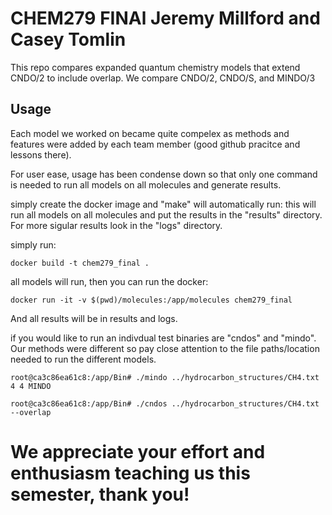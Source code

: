 # CHEM279 FINAl Jeremy Millford and Casey Tomlin
This repo compares expanded quantum chemistry models that extend CNDO/2 to include overlap.
We compare CNDO/2, CNDO/S, and MINDO/3



## Usage
Each model we worked on became quite compelex as methods and features were added by each team member (good github pracitce and lessons there).

For user ease, usage has been condense down so that only one command is needed to run all models on all molecules and generate results.

simply create the docker image and "make" will automatically run: this will run all models on all molecules and put the results in the "results" directory. For more sigular results look in the "logs" directory.

simply run:

```docker build -t chem279_final .```

all models will run, then you can run the docker:

```docker run -it -v $(pwd)/molecules:/app/molecules chem279_final```

And all results will be in results and logs.



if you would like to run an indivdual test
binaries are "cndos" and "mindo". Our methods were different so pay close attention to the file paths/location needed to run the different models.

```
root@ca3c86ea61c8:/app/Bin# ./mindo ../hydrocarbon_structures/CH4.txt 4 4 MINDO
```

```
root@ca3c86ea61c8:/app/Bin# ./cndos ../hydrocarbon_structures/CH4.txt --overlap
```

# We appreciate your effort and enthusiasm teaching us this semester, thank you!